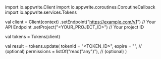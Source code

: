 import io.appwrite.Client
import io.appwrite.coroutines.CoroutineCallback
import io.appwrite.services.Tokens

val client = Client(context)
    .setEndpoint("https://example.com/v1") // Your API Endpoint
    .setProject("<YOUR_PROJECT_ID>") // Your project ID

val tokens = Tokens(client)

val result = tokens.update(
    tokenId = "<TOKEN_ID>", 
    expire = "", // (optional)
    permissions = listOf("read("any")"), // (optional)
)